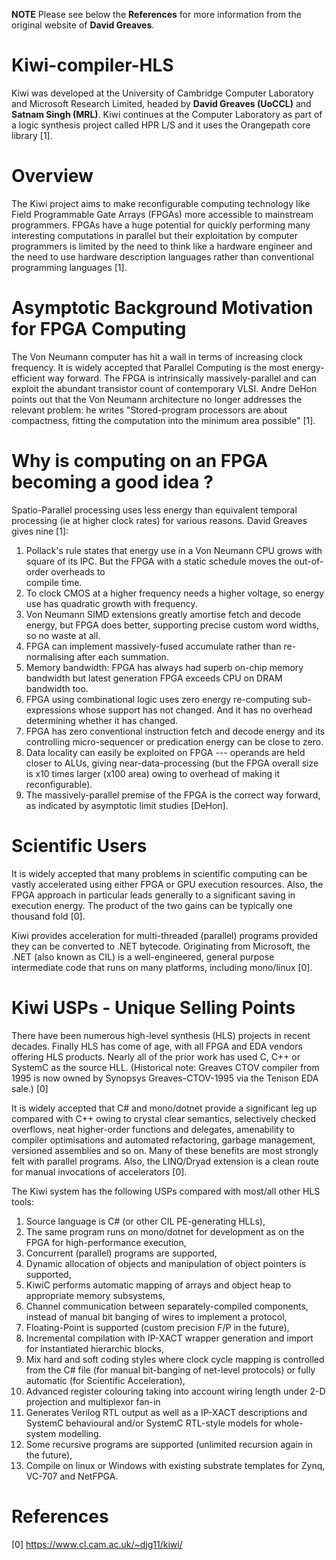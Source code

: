 **NOTE** 
Please see below the **References** for more information from the original website of **David Greaves**.

# Kiwi-compiler-HLS
Kiwi was developed at the University of Cambridge Computer Laboratory and Microsoft Research Limited, headed by **David Greaves (UoCCL)** and **Satnam Singh (MRL)**. Kiwi continues at the Computer Laboratory as part of a logic synthesis project called HPR L/S and it uses the Orangepath core library [1].


# Overview
The Kiwi project aims to make reconfigurable computing technology like Field Programmable Gate Arrays (FPGAs) more accessible to mainstream programmers. FPGAs have a huge potential for quickly performing many interesting computations in parallel but their exploitation by computer programmers is limited by the need to think like a hardware engineer and the need to use hardware description languages rather than conventional programming languages [1].

# Asymptotic Background Motivation for FPGA Computing
The Von Neumann computer has hit a wall in terms of increasing clock frequency. It is widely accepted that Parallel Computing is the most energy-efficient way forward. The FPGA is intrinsically massively-parallel and can exploit the abundant transistor count of contemporary VLSI. Andre DeHon points out that the Von Neumann architecture no longer addresses the relevant problem: he writes "Stored-program processors are about compactness, fitting the computation into the minimum area possible" [1].


# Why is computing on an FPGA becoming a good idea ?

Spatio-Parallel processing uses less energy than equivalent temporal processing (ie at higher clock rates) for various reasons. David Greaves gives nine [1]:

1. Pollack's rule states that energy use in a Von Neumann CPU grows with square of its IPC. But the FPGA with a static schedule moves the out-of-order overheads to  
   compile time.
1. To clock CMOS at a higher frequency needs a higher voltage, so energy use has quadratic growth with frequency.
1. Von Neumann SIMD extensions greatly amortise fetch and decode energy, but FPGA does better, supporting precise custom word widths, so no waste at all.
1. FPGA can implement massively-fused accumulate rather than re-normalising after each summation.
1. Memory bandwidth: FPGA has always had superb on-chip memory bandwidth but latest generation FPGA exceeds CPU on DRAM bandwidth too.
1. FPGA using combinational logic uses zero energy re-computing sub-expressions whose support has not changed. And it has no overhead determining whether it has changed.
1. FPGA has zero conventional instruction fetch and decode energy and its controlling micro-sequencer or predication energy can be close to zero.
1. Data locality can easily be exploited on FPGA --- operands are held closer to ALUs, giving near-data-processing (but the FPGA overall size is x10 times larger (x100 
   area) owing to overhead of making it reconfigurable).
1. The massively-parallel premise of the FPGA is the correct way forward, as indicated by asymptotic limit studies [DeHon].

# Scientific Users

 It is widely accepted that many problems in scientific computing can be vastly accelerated using either FPGA or GPU execution resources. Also, the FPGA approach in particular leads generally to a significant saving in execution energy. The product of the two gains can be typically one thousand fold [0].

Kiwi provides acceleration for multi-threaded (parallel) programs provided they can be converted to .NET bytecode. Originating from Microsoft, the .NET (also known as CIL) is a well-engineered, general purpose intermediate code that runs on many platforms, including mono/linux [0].

# Kiwi USPs - Unique Selling Points

There have been numerous high-level synthesis (HLS) projects in recent decades. Finally HLS has come of age, with all FPGA and EDA vendors offering HLS products. Nearly all of the prior work has used C, C++ or SystemC as the source HLL. (Historical note: Greaves CTOV compiler from 1995 is now owned by Synopsys Greaves-CTOV-1995 via the Tenison EDA sale.) [0]

It is widely accepted that C# and mono/dotnet provide a significant leg up compared with C++ owing to crystal clear semantics, selectively checked overflows, neat higher-order functions and delegates, amenability to compiler optimisations and automated refactoring, garbage management, versioned assemblies and so on. Many of these benefits are most strongly felt with parallel programs. Also, the LINQ/Dryad extension is a clean route for manual invocations of accelerators [0].

The Kiwi system has the following USPs compared with most/all other HLS tools:

1. Source language is C# (or other CIL PE-generating HLLs),
1. The same program runs on mono/dotnet for development as on the FPGA for high-performance execution,
1. Concurrent (parallel) programs are supported,
1. Dynamic allocation of objects and manipulation of object pointers is supported,
1. KiwiC performs automatic mapping of arrays and object heap to appropriate memory subsystems,
1. Channel communication between separately-compiled components, instead of manual bit banging of wires to implement a protocol,
1. Floating-Point is supported (custom precision F/P in the future),
1. Incremental compilation with IP-XACT wrapper generation and import for instantiated hierarchic blocks,
1. Mix hard and soft coding styles where clock cycle mapping is controlled from the C# file (for manual bit-banging of net-level protocols) or fully automatic (for 
   Scientific Acceleration),
1. Advanced register colouring taking into account wiring length under 2-D projection and multiplexor fan-in
1. Generates Verilog RTL output as well as a IP-XACT descriptions and SystemC behavioural and/or SystemC RTL-style models for whole-system modelling.
1. Some recursive programs are supported (unlimited recursion again in the future),
1. Compile on linux or Windows with existing substrate templates for Zynq, VC-707 and NetFPGA.

# References
[0] https://www.cl.cam.ac.uk/~djg11/kiwi/

